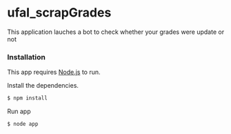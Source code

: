 # ufal_scrapGrades

This application lauches a bot to check whether your grades were update or not

### Installation

This app requires [Node.js](https://nodejs.org/) to run.

Install the dependencies.

```sh
$ npm install
```

Run app
```sh
$ node app
```
